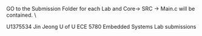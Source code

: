GO to the Submission Folder for each Lab and Core-> SRC -> Main.c will be contained. \


U1375534 Jin Jeong  U of U ECE 5780 Embedded Systems Lab submissions
